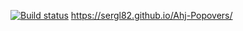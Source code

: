 [![Build status](https://ci.appveyor.com/api/projects/status/handlwqi6ot8g1qu?svg=true)](https://ci.appveyor.com/project/Sergl82/ahj-popovers)
https://sergl82.github.io/Ahj-Popovers/